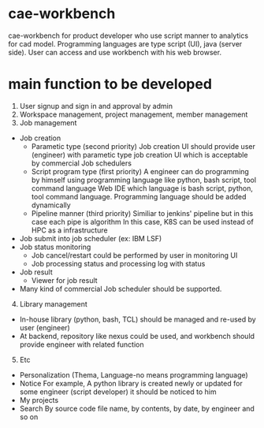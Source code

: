 # cae-workbench
cae-workbench for product developer who use script manner to analytics for cad model.
Programming languages are type script (UI), java (server side).
User can access and use workbench with his web browser.

# main function to be developed
1. User signup and sign in and approval by admin
2. Workspace management, project management, member management
3. Job management
- Job creation
  - Parametic type (second priority)
    Job creation UI should provide user (engineer) with parametic type job creation UI which is acceptable by commercial Job schedulers
  - Script program type (first priority)
    A engineer can do programming by himself using programming language like python, bash script, tool command language
    Web IDE which language is bash script, python, tool command language.
    Programming language should be added dynamically
  - Pipeline manner (third priority)
    Similiar to jenkins' pipeline but in this case each pipe is algorithm
    In this case, K8S can be used instead of HPC as a infrastructure
- Job submit into job scheduler (ex: IBM LSF)
- Job status monitoring
  - Job cancel/restart could be performed by user in monitoring UI
  - Job processing status and processing log with status
- Job result
  - Viewer for job result
- Many kind of commercial Job scheduler should be supported.
4. Library management
- In-house library (python, bash, TCL) should be managed and re-used by user (engineer)
- At backend, repository like nexus could be used, and workbench should provide engineer with related function 
5. Etc
- Personalization (Thema, Language-no means programming language)
- Notice
  For example, A python library is created newly or updated for some engineer (script developer) it should be noticed to him
- My projects
- Search
  By source code file name, by contents, by date, by engineer and so on
